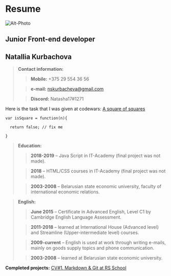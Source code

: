 # Resume

![Alt-Photo](/rsschool-cv/icon.png)

## Junior Front-end developer

## Natallia Kurbachova

> **Contact information:**
>
> > **Mobile:** +375 29 554 36 56
>
> > **e-mail:** <nskurbacheva@gmail.com>
>
> > **Discord:** Natasha17#1271

Here is the task that I was given at codewars: [A square of squares](https://www.codewars.com/kata/54c27a33fb7da0db0100040e/train/javascript)

```
var isSquare = function(n){

  return false; // fix me

}
```

> **Education:**
>
> > **2018-2019** – Java Script in IT-Academy (final project was not made).
>
> > **2018** – HTML/CSS courses in IT-Academy (final project was not made).
>
> > **2003-2008** – Belarusian state economic university, faculty of international economic relations.

> **English:**
>
> > **June 2015** – Certificate in Advanced English, Level C1 by Cambridge English Language Assessment.
>
> > **2011-2018** – learned at International House (Advanced level) and Streamline (Upper-intermediate level) courses.
>
> > **2009-current** – English is used at work through writing e-mails, mainly on goods supply topics and phone communication.
>
> > **2003-2008** – learned at Belarusian state economic university.

**Completed projects:** [CV#1. Markdown & Git at RS School](https://nskurbacheva.github.io/rsschool-cv/cv)
